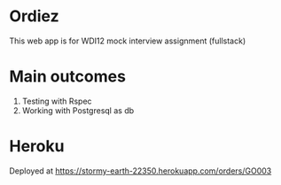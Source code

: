 # Ordiez

This web app is for WDI12 mock interview assignment (fullstack)

# Main outcomes
1. Testing with Rspec
2. Working with Postgresql as db

# Heroku

Deployed at
https://stormy-earth-22350.herokuapp.com/orders/GO003
